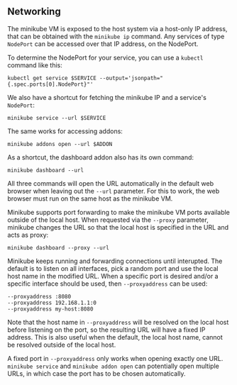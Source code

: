 ## Networking

The minikube VM is exposed to the host system via a host-only IP address, that can be obtained with the `minikube ip` command.
Any services of type `NodePort` can be accessed over that IP address, on the NodePort.

To determine the NodePort for your service, you can use a `kubectl` command like this:

`kubectl get service $SERVICE --output='jsonpath="{.spec.ports[0].NodePort}"'`

We also have a shortcut for fetching the minikube IP and a service's `NodePort`:

`minikube service --url $SERVICE`

The same works for accessing addons:

`minikube addons open --url $ADDON`

As a shortcut, the dashboard addon also has its own command:

`minikube dashboard --url`

All three commands will open the URL automatically in the default web
browser when leaving out the `--url` parameter. For this to work, the
web browser must run on the same host as the minikube VM.

Minikube supports port forwarding to make the minikube VM ports
available outside of the local host. When requested via the
``--proxy`` parameter, minikube changes the URL so
that the local host is specified in the URL and acts as proxy:

`minikube dashboard --proxy --url`

Minikube keeps running and forwarding connections until
interupted. The default is to listen on all interfaces, pick a random
port and use the local host name in the modified URL. When a specific
port is desired and/or a specific interface should be used, then
``--proxyaddress`` can be used:

```
--proxyaddress :8080
--proxyaddress 192.168.1.1:0
--proxyaddress my-host:8080
```

Note that the host name in ``--proxyaddress`` will be resolved on the
local host before listening on the port, so the resulting URL will
have a fixed IP address. This is also useful when the default, the
local host name, cannot be resolved outside of the local host.

A fixed port in `--proxyaddress` only works when opening exactly one
URL. `minikube service` and `minikube addon open` can potentially open
multiple URLs, in which case the port has to be chosen automatically.
